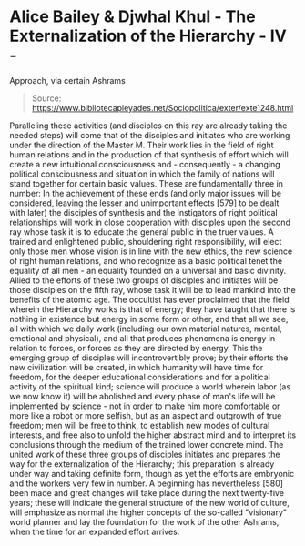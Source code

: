 # Alice Bailey & Djwhal Khul - The Externalization of the Hierarchy - IV -
Approach, via certain Ashrams

> Source: https://www.bibliotecapleyades.net/Sociopolitica/exter/exte1248.html

Paralleling these activities (and disciples on this ray are already taking the needed steps) will come that of the disciples and initiates who are working under the direction of the Master M. Their work lies in the field of right human relations and in the production of that synthesis of effort which will create a new intuitional consciousness and - consequently - a changing political consciousness and situation in which the family of nations will stand together for certain basic values. These are fundamentally three in number:
In the achievement of these ends (and only major issues will be considered, leaving the lesser and unimportant effects [579] to be dealt with later) the disciples of synthesis and the instigators of right political relationships will work in close cooperation with disciples upon the second ray whose task it is to educate the general public in the truer values. A trained and enlightened public, shouldering right responsibility, will elect only those men whose vision is in line with the new ethics, the new science of right human relations, and who recognize as a basic political tenet the equality of all men - an equality founded on a universal and basic divinity.
Allied to the efforts of these two groups of disciples and initiates will be those disciples on the fifth ray, whose task it will be to lead mankind into the benefits of the atomic age. The occultist has ever proclaimed that the field wherein the Hierarchy works is that of energy; they have taught that there is nothing in existence but energy in some form or other, and that all we see, all with which we daily work (including our own material natures, mental, emotional and physical), and all that produces phenomena is energy in relation to forces, or forces as they are directed by energy.
This the emerging group of disciples will incontrovertibly prove; by their efforts the new civilization will be created, in which humanity will have time for freedom, for the deeper educational considerations and for a political activity of the spiritual kind; science will produce a world wherein labor (as we now know it) will be abolished and every phase of man's life will be implemented by science - not in order to make him more comfortable or more like a robot or more selfish, but as an aspect and outgrowth of true freedom; men will be free to think, to establish new modes of cultural interests, and free also to unfold the higher abstract mind and to interpret its conclusions through the medium of the trained lower concrete mind.
The united work of these three groups of disciples initiates and prepares the way for the externalization of the Hierarchy; this preparation is already under way and taking definite form, though as yet the efforts are embryonic and the workers very few in number. A beginning has nevertheless [580] been made and great changes will take place during the next twenty-five years; these will indicate the general structure of the new world of culture, will emphasize as normal the higher concepts of the so-called "visionary" world planner and lay the foundation for the work of the other Ashrams, when the time for an expanded effort arrives.
